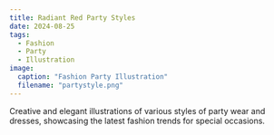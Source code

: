 ```yaml
---
title: Radiant Red Party Styles
date: 2024-08-25
tags:
  - Fashion
  - Party
  - Illustration
image:
  caption: "Fashion Party Illustration"
  filename: "partystyle.png"
---
```


Creative and elegant illustrations of various styles of party wear and dresses, showcasing the latest fashion trends for special occasions.

<!--more-->
